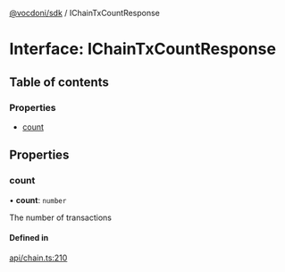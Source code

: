 [@vocdoni/sdk](/sdk) / IChainTxCountResponse

# Interface: IChainTxCountResponse

## Table of contents

### Properties

- [count](IChainTxCountResponse#count)

## Properties

### count

• **count**: `number`

The number of transactions

#### Defined in

[api/chain.ts:210](https://github.com/vocdoni/vocdoni-sdk/blob/ee6390524b82e6ef535da03c0e3bb826e450e622/src/api/chain.ts#L210)

